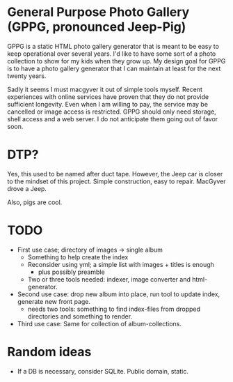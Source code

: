 General Purpose Photo Gallery (GPPG, pronounced Jeep-Pig)
=========================================================

GPPG is a static HTML photo gallery generator that is meant to be easy to keep operational over several years.
I'd like to have some sort of a photo collection to show for my kids when they grow up.
My design goal for GPPG is to have a photo gallery generator that I can maintain at least for the next twenty years.

Sadly it seems I must macgyver it out of simple tools myself.
Recent experiences with online services have proven that they do not provide sufficient longevity.
Even when I am willing to pay, the service may be cancelled or image access is restricted.
GPPG should only need storage, shell access and a web server.
I do not anticipate them going out of favor soon.

DTP?
====

Yes, this used to be named after duct tape.
However, the Jeep car is closer to the mindset of this project.
Simple construction, easy to repair.
MacGyver drove a Jeep.

Also, pigs are cool.

TODO
====

- First use case; directory of images -> single album
  - Something to help create the index
  - Reconsider using yml; a simple list with images + titles is enough
    - plus possibly preamble
  - Two or three tools needed: indexer, image converter and html-generator.
- Second use case: drop new album into place, run tool to update index, generate new front page.
  - needs two tools: something to find index-files from dropped directories and something to render.
- Third use case: Same for collection of album-collections.

Random ideas
============

- If a DB is necessary, consider SQLite. Public domain, static.